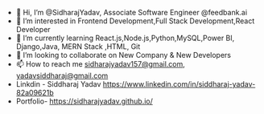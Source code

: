 - 👋 Hi, I’m @SidharajYadav, Associate Software Engineer @feedbank.ai 
- 👀 I’m interested in Frontend Development,Full Stack Development,React Developer      
- 🌱 I’m currently learning React.js,Node.js,Python,MySQL,Power BI, Django,Java, MERN Stack ,HTML, Git  
- 💞️ I’m looking to collaborate on New Company & New Developers     
- 📫 How to reach me sidharajyadav157@gmail.com, yadavsiddharaj@gmail.com  
- Linkdin - Siddharaj Yadav  https://www.linkedin.com/in/siddharaj-yadav-82a09621b    
- Portfolio- https://sidharajyadav.github.io/ 
<!--- 
SidharajYadav/SidharajYadav is a ✨ special ✨ repository because its `README.md` (this file) appears on your GitHub profile.
You can click the Preview link to take a look at your changes..
---> 

 
